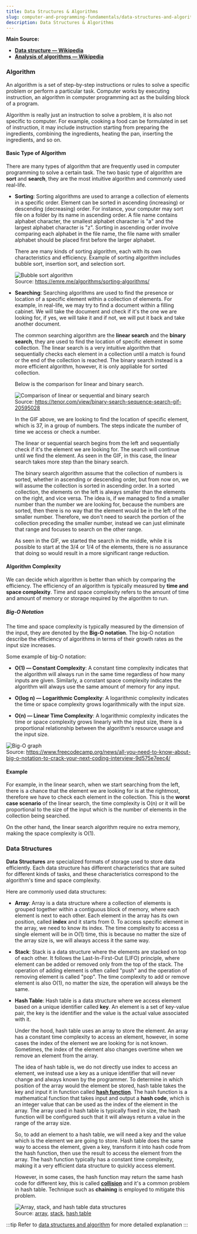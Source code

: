 ```yaml
---
title: Data Structures & Algorithms
slug: computer-and-programming-fundamentals/data-structures-and-algorithms
description: Data Structures & Algorithms
---
```


**Main Source:**

- **[Data structure — Wikipedia](https://en.wikipedia.org/wiki/Data_structure)**
- **[Analysis of algorithms — Wikipedia](https://en.wikipedia.org/wiki/Analysis_of_algorithms)**

### Algorithm

An algorithm is a set of step-by-step instructions or rules to solve a specific problem or perform a particular task. Computer works by executing instruction, an algorithm in computer programming act as the building block of a program.

Algorithm is really just an instruction to solve a problem, it is also not specific to computer. For example, cooking a food can be formulated in set of instruction, it may include instruction starting from preparing the ingredients, combining the ingredients, heating the pan, inserting the ingredients, and so on.

#### Basic Type of Algorithm

There are many types of algorithm that are frequently used in computer programming to solve a certain task. The two basic type of algorithm are **sort** and **search**, they are the most intuitive algorithm and commonly used real-life.

- **Sorting**: Sorting algorithms are used to arrange a collection of elements in a specific order. Element can be sorted in ascending (increasing) or descending (decreasing) order. For instance, your computer may sort file on a folder by its name in ascending order. A file name contains alphabet character, the smallest alphabet character is "a" and the largest alphabet character is "z". Sorting in ascending order involve comparing each alphabet in the file name, the file name with smaller alphabet should be placed first before the larger alphabet.

  There are many kinds of sorting algorithm, each with its own characteristics and efficiency. Example of sorting algorithm includes bubble sort, insertion sort, and selection sort.

  ![Bubble sort algorithm](./bubble-sort.gif)  
   Source: https://emre.me/algorithms/sorting-algorithms/

- **Searching**: Searching algorithms are used to find the presence or location of a specific element within a collection of elements. For example, in real-life, we may try to find a document within a filling cabinet. We will take the document and check if it's the one we are looking for, if yes, we will take it and if not, we will put it back and take another document.

  The common searching algorithm are the **linear search** and the **binary search**, they are used to find the location of specific element in some collection. The linear search is a very intuitive algorithm that sequentially checks each element in a collection until a match is found or the end of the collection is reached. The binary search instead is a more efficient algorithm, however, it is only appliable for sorted collection.

  Below is the comparison for linear and binary search.

  ![Comparison of linear or sequential and binary search](./search-algorithm-comparison.gif)  
   Source: https://tenor.com/view/binary-search-sequence-search-gif-20595028

  In the GIF above, we are looking to find the location of specific element, which is 37, in a group of numbers. The steps indicate the number of time we access or check a number.

  The linear or sequential search begins from the left and sequentially check if it's the element we are looking for. The search will continue until we find the element. As seen in the GIF, in this case, the linear search takes more step than the binary search.

  The binary search algorithm assume that the collection of numbers is sorted, whether in ascending or descending order, but from now on, we will assume the collection is sorted in ascending order. In a sorted collection, the elements on the left is always smaller than the elements on the right, and vice versa. The idea is, if we managed to find a smaller number than the number we are looking for, because the numbers are sorted, then there is no way that the element would be in the left of the smaller number. Therefore, we don't need to search the portion of the collection preceding the smaller number, instead we can just eliminate that range and focuses to search on the other range.

  As seen in the GIF, we started the search in the middle, while it is possible to start at the 3/4 or 1/4 of the elements, there is no assurance that doing so would result in a more significant range reduction.

#### Algorithm Complexity

We can decide which algorithm is better than which by comparing the efficiency. The efficiency of an algorithm is typically measured by **time and space complexity**. Time and space complexity refers to the amount of time and amount of memory or storage required by the algorithm to run.

##### Big-O Notation

The time and space complexity is typically measured by the dimension of the input, they are denoted by the **Big-O notation**. The big-O notation describe the efficiency of algorithms in terms of their growth rates as the input size increases.

Some example of big-O notation:

- **O(1) — Constant Complexity**: A constant time complexity indicates that the algorithm will always run in the same time regardless of how many inputs are given. Similarly, a constant space complexity indicates the algorithm will always use the same amount of memory for any input.

- **O(log n) — Logarithmic Complexity**: A logarithmic complexity indicates the time or space complexity grows logarithmically with the input size.

- **O(n) — Linear Time Complexity**: A logarithmic complexity indicates the time or space complexity grows linearly with the input size, there is a proportional relationship between the algorithm's resource usage and the input size.

![Big-O graph](./big-o.png)  
Source: https://www.freecodecamp.org/news/all-you-need-to-know-about-big-o-notation-to-crack-your-next-coding-interview-9d575e7eec4/

#### Example

For example, in the linear search, when we start searching from the left, there is a chance that the element we are looking for is at the rightmost, therefore we have to check each element in the collection. This is the **worst case scenario** of the linear search, the time complexity is O(n) or it will be proportional to the size of the input which is the number of elements in the collection being searched.

On the other hand, the linear search algorithm require no extra memory, making the space complexity is O(1).

### Data Structures

**Data Structures** are specialized formats of storage used to store data efficiently. Each data structure has different characteristics that are suited for different kinds of tasks, and these characteristics correspond to the algorithm's time and space complexity.

Here are commonly used data structures:

- **Array**: Array is a data structure where a collection of elements is grouped together within a contiguous block of memory, where each element is next to each other. Each element in the array has its own position, called **index** and it starts from 0. To access specific element in the array, we need to know its index. The time complexity to access a single element will be in O(1) time, this is because no matter the size of the array size is, we will always access it the same way.

- **Stack**: Stack is a data structure where the elements are stacked on top of each other. It follows the Last-In-First-Out (LIFO) principle, where element can be added or removed only from the top of the stack. The operation of adding element is often called "push" and the operation of removing element is called "pop". The time complexity to add or remove element is also O(1), no matter the size, the operation will always be the same.

- **Hash Table**: Hash table is a data structure where we access element based on a unique identifier called **key**. An element is a set of key-value pair, the key is the identifier and the value is the actual value associated with it.

  Under the hood, hash table uses an array to store the element. An array has a constant time complexity to access an element, however, in some cases the index of the element we are looking for is not known. Sometimes, the index of the element also changes overtime when we remove an element from the array.

  The idea of hash table is, we do not directly use index to access an element, we instead use a key as a unique identifier that will never change and always known by the programmer. To determine in which position of the array would the element be stored, hash table takes the key and input it in function called **[hash function](/cs-notes/data-structures-and-algorithms/hash-table#hash-function)**. The hash function is a mathematical function that takes input and output a **hash code**, which is an integer value that can be used as the index of the element in the array. The array used in hash table is typically fixed in size, the hash function will be configured such that it will always return a value in the range of the array size.

  So, to add an element to a hash table, we will need a key and the value which is the element we are going to store. Hash table does the same way to access the element, given a key, transform it into hash code from the hash function, then use the result to access the element from the array. The hash function typically has a constant time complexity, making it a very efficient data structure to quickly access element.

  However, in some cases, the hash function may return the same hash code for different key, this is called **[collision](/cs-notes/data-structures-and-algorithms/hash-table#collision)** and it's a common problem in hash table. Technique such as **chaining** is employed to mitigate this problem.

  ![Array, stack, and hash table data structures](./data-structure.png)  
  Source: [array](https://www.geeksforgeeks.org/when-to-use-array-over-a-list/), [stack](https://www.trivusi.web.id/2022/07/struktur-data-stack.html), [hash table](https://khalilstemmler.com/blogs/data-structures-algorithms/hash-tables/)

:::tip
Refer to [data structures and algorithm](/cs-notes/data-structures-and-algorithms-intro) for more detailed explanation
:::
